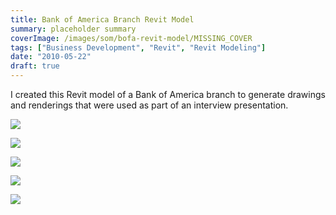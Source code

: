 ```yaml
---
title: Bank of America Branch Revit Model
summary: placeholder summary
coverImage: /images/som/bofa-revit-model/MISSING_COVER
tags: ["Business Development", "Revit", "Revit Modeling"]
date: "2010-05-22"
draft: true
---
```


I created this Revit model of a Bank of America branch to generate drawings and renderings that were used as part of an interview presentation.

![](/images/som/bofa-revit-model/Entry.jpg)

![](/images/som/bofa-revit-model/Front.jpg)

![](/images/som/bofa-revit-model/Canopy.jpg)

![](/images/som/bofa-revit-model/Floor-Plan-Section.jpg)

![](Interior.jpg)

